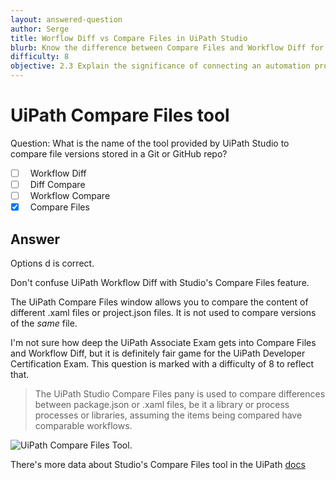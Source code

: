```yaml
---
layout: answered-question
author: Serge
title: Worflow Diff vs Compare Files in UiPath Studio
blurb: Know the difference between Compare Files and Workflow Diff for the UiPath Certification Exam
difficulty: 8
objective: 2.3 Explain the significance of connecting an automation project to the version control solution
---
```

<h1>UiPath Compare Files tool</h1>

Question: What is the name of the tool provided by UiPath Studio to compare file versions stored in a Git or GitHub repo?

- [ ] &nbsp;  Workflow Diff
- [ ] &nbsp;  Diff Compare
- [ ] &nbsp;  Workflow Compare
- [x] &nbsp;  Compare Files

## Answer

Options d is correct.

Don't confuse UiPath Workflow Diff with Studio's Compare Files feature.

The UiPath Compare Files window allows you to compare the content of different .xaml files or project.json files. It is not used to compare versions of the <em>same</em> file.

I'm not sure how deep the UiPath Associate Exam gets into Compare Files and Workflow Diff, but it is definitely fair game for the UiPath Developer Certification Exam. This question is marked with a difficulty of 8 to reflect that.


> The UiPath Studio Compare Files pany is used to compare differences between package.json or .xaml files, be it a library or process processes or libraries, assuming the items being compared have comparable workflows.


<img src="https://files.readme.io/d5a5052-compare_files_window.png" class="img-fluid" alt="UiPath Compare Files Tool.">

There's more data about Studio's Compare Files tool in the UiPath <a href="https://docs.uipath.com/studio/docs/comparing-files">docs</a>
